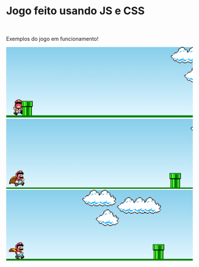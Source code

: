 <h1>Jogo feito usando JS e CSS</h1><br>
<p> Exemplos do jogo em funcionamento!</p>
<img src="img/Screenshot_17.png"><br>
<img src="img/Screenshot_18.png"><br>
<img src="img/Screenshot_19.png"><br>

